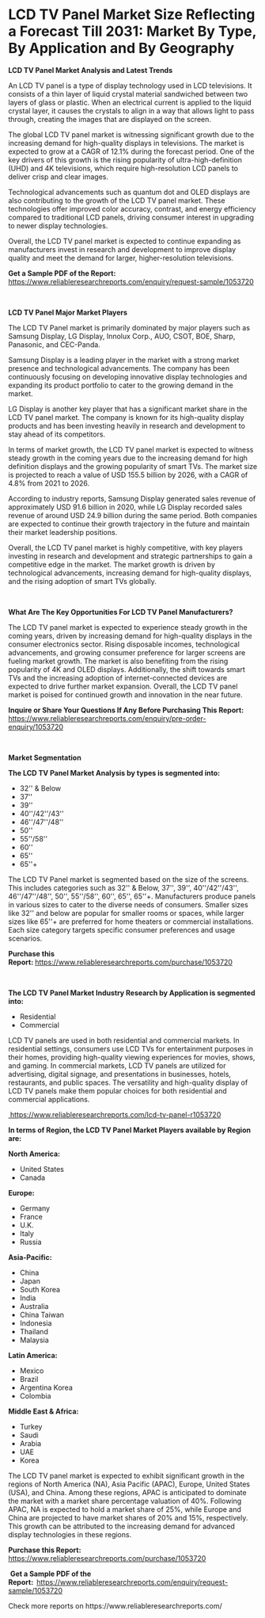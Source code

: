 <p><h1>LCD TV Panel Market Size Reflecting a Forecast Till 2031: Market By Type, By Application and By Geography</h1></p><p><strong>LCD TV Panel Market Analysis and Latest Trends</strong></p>
<p><p>An LCD TV panel is a type of display technology used in LCD televisions. It consists of a thin layer of liquid crystal material sandwiched between two layers of glass or plastic. When an electrical current is applied to the liquid crystal layer, it causes the crystals to align in a way that allows light to pass through, creating the images that are displayed on the screen.</p><p>The global LCD TV panel market is witnessing significant growth due to the increasing demand for high-quality displays in televisions. The market is expected to grow at a CAGR of 12.1% during the forecast period. One of the key drivers of this growth is the rising popularity of ultra-high-definition (UHD) and 4K televisions, which require high-resolution LCD panels to deliver crisp and clear images.</p><p>Technological advancements such as quantum dot and OLED displays are also contributing to the growth of the LCD TV panel market. These technologies offer improved color accuracy, contrast, and energy efficiency compared to traditional LCD panels, driving consumer interest in upgrading to newer display technologies.</p><p>Overall, the LCD TV panel market is expected to continue expanding as manufacturers invest in research and development to improve display quality and meet the demand for larger, higher-resolution televisions.</p></p>
<p><strong>Get a Sample PDF of the Report:&nbsp;</strong> <a href="https://www.reliableresearchreports.com/enquiry/request-sample/1053720">https://www.reliableresearchreports.com/enquiry/request-sample/1053720</a></p>
<p>&nbsp;</p>
<p><strong>LCD TV Panel Major Market Players</strong></p>
<p><p>The LCD TV Panel market is primarily dominated by major players such as Samsung Display, LG Display, Innolux Corp., AUO, CSOT, BOE, Sharp, Panasonic, and CEC-Panda. </p><p>Samsung Display is a leading player in the market with a strong market presence and technological advancements. The company has been continuously focusing on developing innovative display technologies and expanding its product portfolio to cater to the growing demand in the market. </p><p>LG Display is another key player that has a significant market share in the LCD TV panel market. The company is known for its high-quality display products and has been investing heavily in research and development to stay ahead of its competitors. </p><p>In terms of market growth, the LCD TV panel market is expected to witness steady growth in the coming years due to the increasing demand for high definition displays and the growing popularity of smart TVs. The market size is projected to reach a value of USD 155.5 billion by 2026, with a CAGR of 4.8% from 2021 to 2026. </p><p>According to industry reports, Samsung Display generated sales revenue of approximately USD 91.6 billion in 2020, while LG Display recorded sales revenue of around USD 24.9 billion during the same period. Both companies are expected to continue their growth trajectory in the future and maintain their market leadership positions. </p><p>Overall, the LCD TV panel market is highly competitive, with key players investing in research and development and strategic partnerships to gain a competitive edge in the market. The market growth is driven by technological advancements, increasing demand for high-quality displays, and the rising adoption of smart TVs globally.</p></p>
<p>&nbsp;</p>
<p><strong>What Are The Key Opportunities For LCD TV Panel Manufacturers?</strong></p>
<p><p>The LCD TV panel market is expected to experience steady growth in the coming years, driven by increasing demand for high-quality displays in the consumer electronics sector. Rising disposable incomes, technological advancements, and growing consumer preference for larger screens are fueling market growth. The market is also benefiting from the rising popularity of 4K and OLED displays. Additionally, the shift towards smart TVs and the increasing adoption of internet-connected devices are expected to drive further market expansion. Overall, the LCD TV panel market is poised for continued growth and innovation in the near future.</p></p>
<p><strong>Inquire or Share Your Questions If Any Before Purchasing This Report:</strong> <a href="https://www.reliableresearchreports.com/enquiry/pre-order-enquiry/1053720">https://www.reliableresearchreports.com/enquiry/pre-order-enquiry/1053720</a></p>
<p>&nbsp;</p>
<p><strong>Market Segmentation</strong></p>
<p><strong>The LCD TV Panel Market Analysis by types is segmented into:</strong></p>
<p><ul><li>32'' & Below</li><li>37''</li><li>39''</li><li>40''/42''/43''</li><li>46''/47''/48''</li><li>50''</li><li>55''/58''</li><li>60''</li><li>65''</li><li>65''+</li></ul></p>
<p><p>The LCD TV Panel market is segmented based on the size of the screens. This includes categories such as 32'' & Below, 37'', 39'', 40''/42''/43'', 46''/47''/48'', 50'', 55''/58'', 60'', 65'', 65''+. Manufacturers produce panels in various sizes to cater to the diverse needs of consumers. Smaller sizes like 32'' and below are popular for smaller rooms or spaces, while larger sizes like 65''+ are preferred for home theaters or commercial installations. Each size category targets specific consumer preferences and usage scenarios.</p></p>
<p><strong>Purchase this Report:&nbsp;</strong><a href="https://www.reliableresearchreports.com/purchase/1053720">https://www.reliableresearchreports.com/purchase/1053720</a></p>
<p>&nbsp;</p>
<p><strong>The LCD TV Panel Market Industry Research by Application is segmented into:</strong></p>
<p><ul><li>Residential</li><li>Commercial</li></ul></p>
<p><p>LCD TV panels are used in both residential and commercial markets. In residential settings, consumers use LCD TVs for entertainment purposes in their homes, providing high-quality viewing experiences for movies, shows, and gaming. In commercial markets, LCD TV panels are utilized for advertising, digital signage, and presentations in businesses, hotels, restaurants, and public spaces. The versatility and high-quality display of LCD TV panels make them popular choices for both residential and commercial applications.</p></p>
<p><a href="https://www.reliableresearchreports.com/lcd-tv-panel-r1053720">&nbsp;https://www.reliableresearchreports.com/lcd-tv-panel-r1053720</a></p>
<p><strong>In terms of Region, the LCD TV Panel Market Players available by Region are:</strong></p>
<p>
    <p> <strong> North America: </strong>
        <ul>
            <li>United States</li>
            <li>Canada</li>
        </ul>
        </p> 
    <p> <strong> Europe: </strong>
        <ul>
            <li>Germany</li>
            <li>France</li>
            <li>U.K.</li>
            <li>Italy</li>
            <li>Russia</li>
        </ul>
        </p> 
    <p> <strong> Asia-Pacific: </strong>
        <ul>
            <li>China</li>
            <li>Japan</li>
            <li>South Korea</li>
            <li>India</li>
            <li>Australia</li>
            <li>China Taiwan</li>
            <li>Indonesia</li>
            <li>Thailand</li>
            <li>Malaysia</li>
        </ul>
        </p> 
    <p> <strong> Latin America: </strong>
        <ul>
            <li>Mexico</li>
            <li>Brazil</li>
            <li>Argentina Korea</li>
            <li>Colombia</li>
        </ul>
        </p> 
    <p> <strong> Middle East & Africa: </strong>
        <ul>
            <li>Turkey</li>
            <li>Saudi</li>
            <li>Arabia</li>
            <li>UAE</li>
            <li>Korea</li>
        </ul>
    </p>
    </p>
<p><p>The LCD TV panel market is expected to exhibit significant growth in the regions of North America (NA), Asia Pacific (APAC), Europe, United States (USA), and China. Among these regions, APAC is anticipated to dominate the market with a market share percentage valuation of 40%. Following APAC, NA is expected to hold a market share of 25%, while Europe and China are projected to have market shares of 20% and 15%, respectively. This growth can be attributed to the increasing demand for advanced display technologies in these regions.</p></p>
<p><strong>Purchase this Report: </strong><a href="https://www.reliableresearchreports.com/purchase/1053720">https://www.reliableresearchreports.com/purchase/1053720</a></p>
<p>&nbsp;<strong>Get a Sample PDF of the Report:&nbsp;&nbsp;</strong><a href="https://www.reliableresearchreports.com/enquiry/request-sample/1053720">https://www.reliableresearchreports.com/enquiry/request-sample/1053720</a></p>
<p><strong></strong></p>
<p>Check more reports on https://www.reliableresearchreports.com/</p>